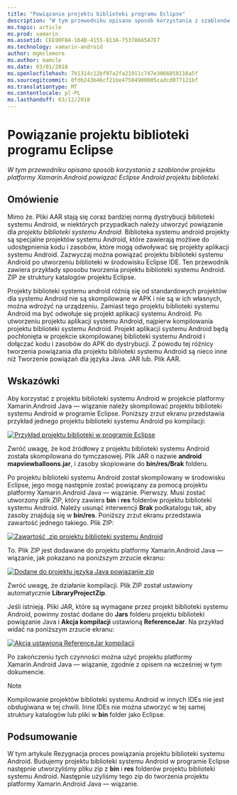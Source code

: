 ```yaml
---
title: "Powiązanie projektu biblioteki programu Eclipse"
description: "W tym przewodniku opisano sposób korzystania z szablonów projektu platformy Xamarin.Android powiązać Eclipse Android projektu biblioteki."
ms.topic: article
ms.prod: xamarin
ms.assetid: CEE90F8A-164B-4155-813A-7537A665A7E7
ms.technology: xamarin-android
author: mgmclemore
ms.author: mamcle
ms.date: 03/01/2018
ms.openlocfilehash: 7b1314c12bf97a2fa21911c747e3066858116a5f
ms.sourcegitcommit: 0fdb243b46cf21be47584900805cadcd077121bf
ms.translationtype: MT
ms.contentlocale: pl-PL
ms.lasthandoff: 03/12/2018
---
```

# <a name="binding-an-eclipse-library-project"></a>Powiązanie projektu biblioteki programu Eclipse

_W tym przewodniku opisano sposób korzystania z szablonów projektu platformy Xamarin.Android powiązać Eclipse Android projektu biblioteki._


## <a name="overview"></a>Omówienie

Mimo że. Pliki AAR stają się coraz bardziej normą dystrybucji biblioteki systemu Android, w niektórych przypadkach należy utworzyć powiązanie dla *projektu biblioteki systemu Android*. Biblioteka systemu android projekty są specjalne projektów systemu Android, które zawierają możliwe do udostępnienia kodu i zasobów, które mogą odwoływać się projekty aplikacji systemu Android. Zazwyczaj można powiązać projektu biblioteki systemu Android po utworzeniu biblioteki w środowisku Eclipse IDE.
Ten przewodnik zawiera przykłady sposobu tworzenia projektu biblioteki systemu Android. ZIP ze struktury katalogów projektu Eclipse.

Projekty biblioteki systemu android różnią się od standardowych projektów dla systemu Android nie są skompilowane w APK i nie są w ich własnych, można wdrożyć na urządzeniu. Zamiast tego projektu biblioteki systemu Android ma być odwołuje się projekt aplikacji systemu Android. Po utworzeniu projektu aplikacji systemu Android, najpierw kompilowania projektu biblioteki systemu Android. Projekt aplikacji systemu Android będą pochłonięta w projekcie skompilowanej biblioteki systemu Android i dołączać kodu i zasobów do APK do dystrybucji. Z powodu tej różnicy tworzenia powiązania dla projektu biblioteki systemu Android są nieco inne niż Tworzenie powiązań dla języka Java. JAR lub. Plik AAR.



## <a name="walkthrough"></a>Wskazówki

Aby korzystać z projektu biblioteki systemu Android w projekcie platformy Xamarin.Android Java — wiązanie należy skompilować projektu biblioteki systemu Android w programie Eclipse. Poniższy zrzut ekranu przedstawia przykład jednego projektu biblioteki systemu Android po kompilacji: 

[![Przykład projektu biblioteki w programie Eclipse](binding-a-library-project-images/build-lib-in-eclipse.png)](binding-a-library-project-images/build-lib-in-eclipse.png#lightbox)

Zwróć uwagę, że kod źródłowy z projektu biblioteki systemu Android została skompilowana do tymczasowej. Plik JAR o nazwie **android mapviewballoons.jar**, i zasoby skopiowane do **bin/res/Brak** folderu. 

Po projektu biblioteki systemu Android został skompilowany w środowisku Eclipse, jego mogą następnie zostać powiązany za pomocą projektu platformy Xamarin.Android Java — wiązanie. Pierwszy. Musi zostać utworzony plik ZIP, który zawiera **bin** i **res** folderów projektu biblioteki systemu Android. Należy usunąć interwencji **Brak** podkatalogu tak, aby zasoby znajdują się w **bin/res**. Poniższy zrzut ekranu przedstawia zawartość jednego takiego. Plik ZIP: 

[![Zawartość .zip projektu biblioteki systemu Android](binding-a-library-project-images/contents-of-zip-file.png)](binding-a-library-project-images/contents-of-zip-file.png#lightbox)

To. Plik ZIP jest dodawane do projektu platformy Xamarin.Android Java — wiązanie, jak pokazano na poniższym zrzucie ekranu:

[![Dodane do projektu języka Java powiązanie zip](binding-a-library-project-images/zip-in-binding-project.png)](binding-a-library-project-images/zip-in-binding-project.png#lightbox)

Zwróć uwagę, że działanie kompilacji. Plik ZIP został ustawiony automatycznie **LibraryProjectZip**.

Jeśli istnieją. Pliki JAR, które są wymagane przez projekt biblioteki systemu Android, powinny zostać dodane do **Jars** folderu projektu biblioteki powiązanie Java i **Akcja kompilacji** ustawioną **ReferenceJar**. Na przykład widać na poniższym zrzucie ekranu: 

[![Akcja ustawioną ReferenceJar kompilacji](binding-a-library-project-images/set-to-referencejar.png)](binding-a-library-project-images/set-to-referencejar.png#lightbox)

Po zakończeniu tych czynności można użyć projektu platformy Xamarin.Android Java — wiązanie, zgodnie z opisem na wcześniej w tym dokumencie.

> [!NOTE]
> Kompilowanie projektów biblioteki systemu Android w innych IDEs nie jest obsługiwana w tej chwili. Inne IDEs nie można utworzyć w tej samej struktury katalogów lub pliki w **bin** folder jako Eclipse. 


## <a name="summary"></a>Podsumowanie

W tym artykule Rezygnacja proces powiązania projektu biblioteki systemu Android. Budujemy projektu biblioteki systemu Android w programie Eclipse następnie utworzyliśmy pliku zip z **bin** i **res** folderów projektu biblioteki systemu Android. Następnie użyliśmy tego zip do tworzenia projektu platformy Xamarin.Android Java — wiązanie. 

